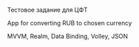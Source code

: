 Тестовое задание для ЦФТ

App for converting RUB to chosen currency

MVVM, Realm, Data Binding, Volley, JSON
